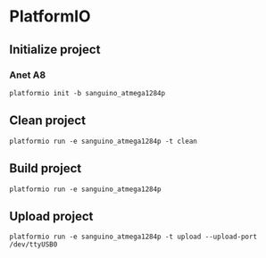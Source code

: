 # PlatformIO

## Initialize project

### Anet A8
`platformio init -b sanguino_atmega1284p`

## Clean project

`platformio run -e sanguino_atmega1284p -t clean`

## Build project

`platformio run -e sanguino_atmega1284p`

## Upload project

`platformio run -e sanguino_atmega1284p -t upload --upload-port /dev/ttyUSB0`

